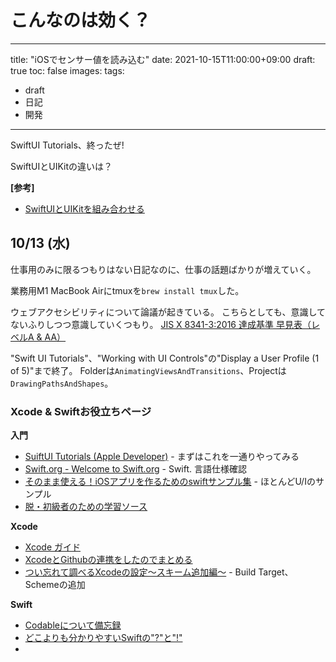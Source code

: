 # こんなのは効く？

---
title: "iOSでセンサー値を読み込む"
date: 2021-10-15T11:00:00+09:00
draft: true
toc: false
images:
tags:
  - draft
  - 日記
  - 開発
---

SwiftUI Tutorials、終ったぜ!

SwiftUIとUIKitの違いは？

__[参考]__
* [SwiftUIとUIKitを組み合わせる](https://note.com/kaigian/n/n3fb2ee271cad)

## <a name="20211013"></a> 10/13 (水)

仕事用のみに限るつもりはない日記なのに、仕事の話題ばかりが増えていく。

業務用M1 MacBook Airにtmuxを`brew install tmux`した。

ウェブアクセシビリティについて論議が起きている。
こちらとしても、意識してないふりしつつ意識していくつもり。
[JIS X 8341-3:2016 達成基準 早見表（レベルA & AA）](https://waic.jp/files/cheatsheet/waic_jis-x-8341-3_cheatsheet_201812.pdf)

"Swift UI Tutorials"、"Working with UI Controls"の"Display a User Profile (1 of 5)"まで終了。
Folderは`AnimatingViewsAndTransitions`、Projectは`DrawingPathsAndShapes`。

### Xcode & Swiftお役立ちページ

__入門__
* [SuiftUI Tutorials (Apple Developer)](https://developer.apple.com/tutorials/swiftui) - まずはこれを一通りやってみる
* [Swift.org - Welcome to Swift.org](https://swift.org/) - Swift. 言語仕様確認
* [そのまま使える！iOSアプリを作るためのswiftサンプル集](https://qiita.com/ryupaka/items/54192d304253103c07e9) - ほとんどU/Iのサンプル
* [脱・初級者のための学習ソース](https://qiita.com/y-some/items/f3432fa2be6577e6b06b)

__Xcode__
* [Xcode ガイド](https://developer.4d.com/4d-for-ios/docs/ja/xcode-overview.html)
* [XcodeとGithubの連携をしたのでまとめる](https://zenn.dev/kueharx/articles/ebd14c46f02211)
* [つい忘れて調べるXcodeの設定〜スキーム追加編〜](https://qiita.com/kazy_dev/items/feb68f162ec3d91005d3) - Build Target、Schemeの追加

__Swift__
* [Codableについて備忘録](https://qiita.com/s_emoto/items/deda5abcb0adc2217e86)
* [どこよりも分かりやすいSwiftの"?"と"!"](https://qiita.com/maiki055/items/b24378a3707bd35a31a8)
* []()
